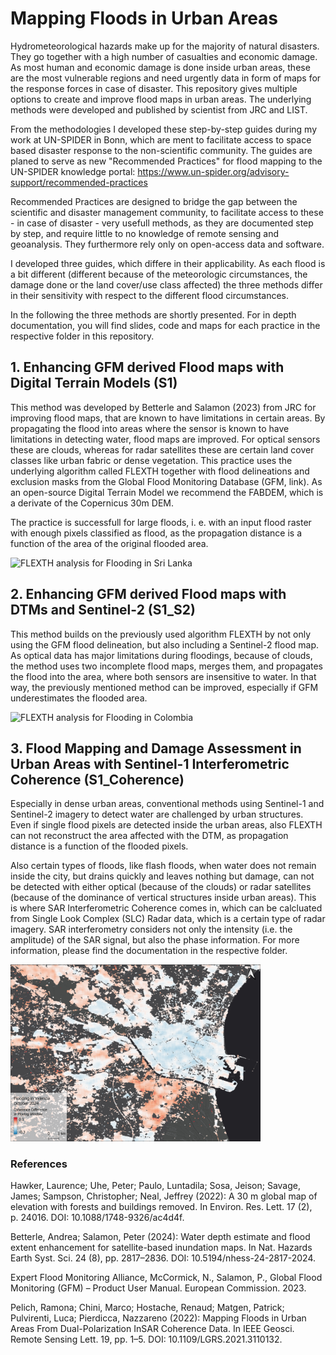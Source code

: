 # Mapping Floods in Urban Areas

Hydrometeorological hazards make up for the majority of natural disasters. They go together with a high number of casualties and economic damage. As most human and economic damage is done inside urban areas, these are the most vulnerable regions and need urgently data in form of maps for the response forces in case of disaster. 
This repository gives multiple options to create and improve flood maps in urban areas. The underlying methods were developed and published by scientist from JRC and LIST.

From the methodologies I developed these step-by-step guides during my work at UN-SPIDER in Bonn, which are ment to facilitate access to space based disaster response to the non-scientific community. The guides are planed to serve as new "Recommended Practices" for flood mapping to the UN-SPIDER knowledge portal: https://www.un-spider.org/advisory-support/recommended-practices

Recommended Practices are designed to bridge the gap between the scientific and disaster management community, to facilitate access to these - in case of disaster - very usefull methods, as they are documented step by step, and require little to no knowledge of remote sensing and geoanalysis. They furthermore rely only on open-access data and software.

I developed three guides, which differe in their applicability. As each flood is a bit different (different because of the meteorologic circumstances, the damage done or the land cover/use class affected) the three methods differ in their sensitivity with respect to the different flood circumstances.

In the following the three methods are shortly presented. For in depth documentation, you will find slides, code and maps for each practice in the respective folder in this repository.

## 1. Enhancing GFM derived Flood maps with Digital Terrain Models (S1)

This method was developed by Betterle and Salamon (2023) from JRC for improving flood maps, that are known to have limitations in certain areas. By propagating the flood into areas where the sensor is known to have limitations in detecting water, flood maps are improved.
For optical sensors these are clouds, whereas for radar satellites these are certain land cover classes like urban fabric or dense vegetation.
This practice uses the underlying algorithm called FLEXTH together with flood delineations and exclusion masks from the Global Flood Monitoring Database (GFM, link). As an open-source Digital Terrain Model we recommend the FABDEM, which is a derivate of the Copernicus 30m DEM.

The practice is successfull for large floods, i. e. with an input flood raster with enough pixels classified as flood, as the propagation distance is a function of the area of the original flooded area.

<img src="S1/Maps/SriLanka-FLEXTH.png" alt="FLEXTH analysis for Flooding in Sri Lanka" style="width: 400px;"/>

## 2. Enhancing GFM derived Flood maps with DTMs and Sentinel-2 (S1_S2)
This method builds on the previously used algorithm FLEXTH by not only using the GFM flood delineation, but also including a Sentinel-2 flood map. As optical data has major limitations during floodings, because of clouds, the method uses two incomplete flood maps, merges them, and propagates the flood into the area, where both sensors are insensitive to water.
In that way, the previously mentioned method can be improved, especially if GFM underestimates the flooded area.

<img src="S1_S2/Maps/Colombia_S1S2.png" alt="FLEXTH analysis for Flooding in Colombia" style="width: 400px;"/>

## 3. Flood Mapping and Damage Assessment in Urban Areas with Sentinel-1 Interferometric Coherence (S1_Coherence)
Especially in dense urban areas, conventional methods using Sentinel-1 and Sentinel-2 imagery to detect water are challenged by urban structures. Even if single flood pixels are detected inside the urban areas, also FLEXTH can not reconstruct the area affected with the DTM, as propagation distance is a function of the flooded pixels.

Also certain types of floods, like flash floods, when water does not remain inside the city, but drains quickly and leaves nothing but damage, can not be detected with either optical (because of the clouds) or radar satellites (because of the dominance of vertical structures inside urban areas).
This is where SAR Interferometric Coherence comes in, which can be calcluated from Single Look Complex (SLC) Radar data, which is a certain type of radar imagery. SAR interferometry considers not only the intensity (i.e. the amplitude) of the SAR signal, but also the phase information. For more information, please find the documentation in the respective folder.

<img src="S1_Coherence/Maps/Valencia_COH.png" alt="Coherence Change Analysis for Flooding in Valencia" style="width: 400px;"/>

### References
Hawker, Laurence; Uhe, Peter; Paulo, Luntadila; Sosa, Jeison; Savage, James; Sampson, Christopher; Neal, Jeffrey (2022): A 30 m global map of elevation with forests and buildings removed. In Environ. Res. Lett. 17 (2), p. 24016. DOI: 10.1088/1748-9326/ac4d4f.

Betterle, Andrea; Salamon, Peter (2024): Water depth estimate and flood extent enhancement for satellite-based inundation maps. In Nat. Hazards Earth Syst. Sci. 24 (8), pp. 2817–2836. DOI: 10.5194/nhess-24-2817-2024.

Expert Flood Monitoring Alliance, McCormick, N., Salamon, P., Global Flood Monitoring (GFM) – Product User Manual. European Commission. 2023.

Pelich, Ramona; Chini, Marco; Hostache, Renaud; Matgen, Patrick; Pulvirenti, Luca; Pierdicca, Nazzareno (2022): Mapping Floods in Urban Areas From Dual-Polarization InSAR Coherence Data. In IEEE Geosci. Remote Sensing Lett. 19, pp. 1–5. DOI: 10.1109/LGRS.2021.3110132.
